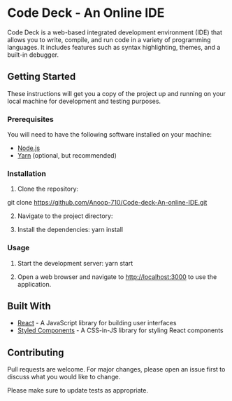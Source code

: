 # Code Deck - An Online IDE

Code Deck is a web-based integrated development environment (IDE) that allows you to write, compile, and run code in a variety of programming languages. It includes features such as syntax highlighting, themes, and a built-in debugger.

## Getting Started

These instructions will get you a copy of the project up and running on your local machine for development and testing purposes.

### Prerequisites

You will need to have the following software installed on your machine:

- [Node.js](https://nodejs.org/)
- [Yarn](https://yarnpkg.com/) (optional, but recommended)

### Installation

1. Clone the repository:

git clone https://github.com/Anoop-710/Code-deck-An-online-IDE.git

2. Navigate to the project directory:

3. Install the dependencies:
yarn install

### Usage
1. Start the development server:
yarn start


2. Open a web browser and navigate to [http://localhost:3000](http://localhost:3000) to use the application.

## Built With

- [React](https://reactjs.org/) - A JavaScript library for building user interfaces
- [Styled Components](https://styled-components.com/) - A CSS-in-JS library for styling React components

## Contributing

Pull requests are welcome. For major changes, please open an issue first to discuss what you would like to change.

Please make sure to update tests as appropriate.
